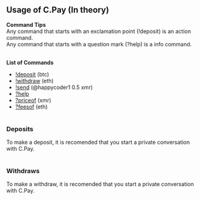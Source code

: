 ## Usage of C.Pay (In theory)

**Command Tips** <br>
Any command that starts with an exclamation point (!deposit) is an action command. <br>
Any command that starts with a question mark (?help) is a info command. <br><br>

**List of Commands** <br>
- [!deposit](https://github.com/jas-framework/C.Pay/blob/main/DraftDocs/Usage.md#deposits-) (btc)
- [!withdraw]() (eth)
- [!send]() (@happycoder1 0.5 xmr)
- [?help]() 
- [?priceof]() (xmr)
- [?feesof]() (eth) <br><br>

### Deposits <br>
To make a deposit, it is recomended that you start a private conversation with C.Pay. <br><br>

### Withdraws <br>
To make a withdraw, it is recomended that you start a private conversation with C.Pay.



<!--
**General Idea:** <br>
	The only time a user should have to open their crypto wallet is when they make a deposit to C.Pay’s wallet. Once the bot confirms that you have made your deposit, it will update your balance accordingly. You would be able to see your balance by typing a command into a Matrix chat that the bot is active in. <br><br>
	The way that the transfers between users remain feeless is because all transactions get recorded in an encrypted .txt file.[^1] Your balance is tied to your Matrix username which cannot be duplicated or altered.[^2] The only way for someone to steal your crypto is if they had access to your Matrix account and knew how to withdraw/spend crypto using the bot. This method of sending and trading makes even crypto with higher fees fairly easy and convenient to trade. 

**Increased Privacy:** <br>
	Currently, it is pretty easy to see who sent and received what thanks to the blockchain. The only mainstream exception to this is Monero. With the Matrix bot, transferring crypto would be entirely private with the exception of your deposits and withdraws. Because all the crypto is not constantly being moved from wallet to wallet, there is nothing for the blockchain to log making your transactions invisible to outside parties.[^3]


[^1]:If you had a balance of 1 BTC and you sent 0.5 BTC to user X, both of your balances would update accordingly and you would be charged zero fees.
[^2]:e.g. @happycoder1:matrix.org
[^3]:The only exception to this would be if you sent/received crypto in a public server instead of a private chat or group.
-->


